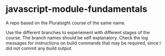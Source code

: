 # javascript-module-fundamentals
A repo based on the Pluralsight course of the same name.

Use the different branches to experiement with different stages of the course.
The branch names should be self explanatory.
Check the log messages for instructions on build commands that may be required,
since I did not commit any build output.
